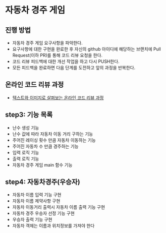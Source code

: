 # 자동차 경주 게임
## 진행 방법
* 자동차 경주 게임 요구사항을 파악한다.
* 요구사항에 대한 구현을 완료한 후 자신의 github 아이디에 해당하는 브랜치에 Pull Request(이하 PR)를 통해 코드 리뷰 요청을 한다.
* 코드 리뷰 피드백에 대한 개선 작업을 하고 다시 PUSH한다.
* 모든 피드백을 완료하면 다음 단계를 도전하고 앞의 과정을 반복한다.

## 온라인 코드 리뷰 과정
* [텍스트와 이미지로 살펴보는 온라인 코드 리뷰 과정](https://github.com/next-step/nextstep-docs/tree/master/codereview)

## step3: 기능 목록
* 난수 생성 기능
* 난수 값에 따라 자동차 이동 거리 구하는 기능
* 주어진 레이싱 횟수 만큼 자동차 이동하는 기능
* 주어진 자동차 수 만큼 경주하는 기능
* 입력 로직 기능
* 출력 로직 기능
* 자동차 경주 게임 main 함수 기능

## step4: 자동차경주(우승자)
* 자동차 이름 입력 기능 구현
* 자동차 이름 제약사항 구현
* 자동차 이동거리 출력시 자동차 이름 출력 기능 구현
* 자동차 경주 우승자 선정 기능 구현
* 우승자 출력 기능 구현
* 자동차 객체는 이름과 위치정보를 가져야 한다